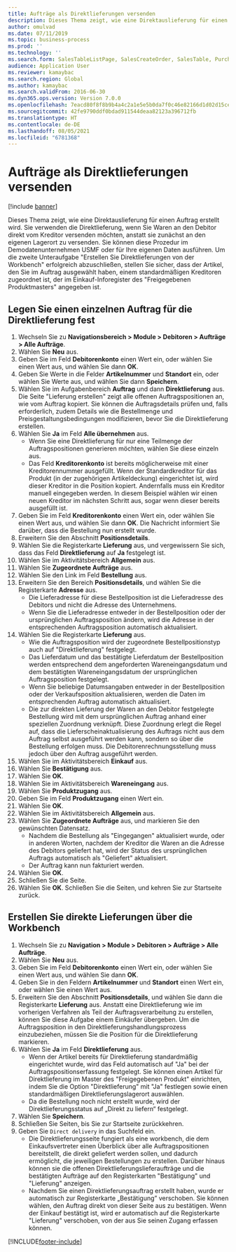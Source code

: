 ```yaml
---
title: Aufträge als Direktlieferungen versenden
description: Dieses Thema zeigt, wie eine Direktauslieferung für einen Auftrag erstellt wird.
author: omulvad
ms.date: 07/11/2019
ms.topic: business-process
ms.prod: ''
ms.technology: ''
ms.search.form: SalesTableListPage, SalesCreateOrder, SalesTable, PurchCreateFromSalesOrder, VendAccountItemLookup, SalesTableReferences, PurchTable, PurchTablePart, PurchEditLines, PurchTable, PurchTableReferences, MCRDropShipWorkbench, SalesShippingLine
audience: Application User
ms.reviewer: kamaybac
ms.search.region: Global
ms.author: kamaybac
ms.search.validFrom: 2016-06-30
ms.dyn365.ops.version: Version 7.0.0
ms.openlocfilehash: 7eacd80f8f8b9b4a4c2a1e5e5b0da7f0c46e82166d1d02d15ce26dd641f7127f
ms.sourcegitcommit: 42fe9790ddf0bdad911544deaa82123a396712fb
ms.translationtype: HT
ms.contentlocale: de-DE
ms.lasthandoff: 08/05/2021
ms.locfileid: "6781368"
---
```

# <a name="ship-orders-as-direct-deliveries"></a>Aufträge als Direktlieferungen versenden

[!include [banner](../../includes/banner.md)]

Dieses Thema zeigt, wie eine Direktauslieferung für einen Auftrag erstellt wird. Sie verwenden die Direktlieferung, wenn Sie Waren an den Debitor direkt vom Kreditor versenden möchten, anstatt sie zunächst an den eigenen Lagerort zu versenden. Sie können diese Prozedur im Demodatenunternehmen USMF oder für Ihre eigenen Daten ausführen. Um die zweite Unteraufgabe "Erstellen Sie Direktlieferungen von der Workbench" erfolgreich abzuschließen, stellen Sie sicher, dass der Artikel, den Sie im Auftrag ausgewählt haben, einem standardmäßigen Kreditoren zugeordnet ist, der im Einkauf-Inforegister des "Freigegebenen Produktmasters" angegeben ist.

## <a name="set-an-individual-order-for-direct-delivery"></a>Legen Sie einen einzelnen Auftrag für die Direktlieferung fest
1. Wechseln Sie zu **Navigationsbereich > Module > Debitoren > Aufträge > Alle Aufträge**.
2. Wählen Sie **Neu** aus.
3. Geben Sie im Feld **Debitorenkonto** einen Wert ein, oder wählen Sie einen Wert aus, und wählen Sie dann **OK**.
4. Geben Sie Werte in die Felder **Artikelnummer** und **Standort** ein, oder wählen Sie Werte aus, und wählen Sie dann **Speichern**.
5. Wählen Sie im Aufgabenbereich **Auftrag** und dann **Direktlieferung** aus. Die Seite "Lieferung erstellen" zeigt alle offenen Auftragspositionen an, wie vom Auftrag kopiert. Sie können die Auftragsdetails prüfen und, falls erforderlich, zudem Details wie die Bestellmenge und Preisgestaltungsbedingungen modifizieren, bevor Sie die Direktlieferung erstellen.  
6. Wählen Sie **Ja** im Feld **Alle übernehmen** aus.
    - Wenn Sie eine Direktlieferung für nur eine Teilmenge der Auftragspositionen generieren möchten, wählen Sie diese einzeln aus.  
    - Das Feld **Kreditorenkonto** ist bereits möglicherweise mit einer Kreditorennummer ausgefüllt. Wenn der Standardkreditor für das Produkt (in der zugehörigen Artikeldeckung) eingerichtet ist, wird dieser Kreditor in die Position kopiert. Andernfalls muss ein Kreditor manuell eingegeben werden. In diesem Beispiel wählen wir einen neuen Kreditor im nächsten Schritt aus, sogar wenn dieser bereits ausgefüllt ist.   
7. Geben Sie im Feld **Kreditorenkonto** einen Wert ein, oder wählen Sie einen Wert aus, und wählen Sie dann **OK**. Die Nachricht informiert Sie darüber, dass die Bestellung nun erstellt wurde.   
8. Erweitern Sie den Abschnitt **Positionsdetails**.
9. Wählen Sie die Registerkarte **Lieferung** aus, und vergewissern Sie sich, dass das Feld **Direktlieferung** auf **Ja** festgelegt ist.
10. Wählen Sie im Aktivitätsbereich **Allgemein** aus.
11. Wählen Sie **Zugeordnete Aufträge** aus.
12. Wählen Sie den Link im Feld **Bestellung** aus.
13. Erweitern Sie den Bereich **Positionsdetails**, und wählen Sie die Registerkarte **Adresse** aus.
    - Die Lieferadresse für diese Bestellposition ist die Lieferadresse des Debitors und nicht die Adresse des Unternehmens.  
    - Wenn Sie die Lieferadresse entweder in der Bestellposition oder der ursprünglichen Auftragsposition ändern, wird die Adresse in der entsprechenden Auftragsposition automatisch aktualisiert.  
14. Wählen Sie die Registerkarte **Lieferung** aus.
    - Wie die Auftragsposition wird der zugeordnete Bestellpositionstyp auch auf "Direktlieferung" festgelegt.  
    - Das Lieferdatum und das bestätigte Lieferdatum der Bestellposition werden entsprechend dem angeforderten Wareneingangsdatum und dem bestätigten Wareneingangsdatum der ursprünglichen Auftragsposition festgelegt.   
    - Wenn Sie beliebige Datumsangaben entweder in der Bestellposition oder der Verkaufsposition aktualisieren, werden die Daten im entsprechenden Auftrag automatisch aktualisiert.     
    - Die zur direkten Lieferung der Waren an den Debitor festgelegte Bestellung wird mit dem ursprünglichen Auftrag anhand einer speziellen Zuordnung verknüpft. Diese Zuordnung erlegt die Regel auf, dass die Lieferscheinaktualisierung des Auftrags nicht aus dem Auftrag selbst ausgeführt werden kann, sondern so über die Bestellung erfolgen muss. Die Debitorenrechnungsstellung muss jedoch über den Auftrag ausgeführt werden.  
15. Wählen Sie im Aktivitätsbereich **Einkauf** aus.
16. Wählen Sie **Bestätigung** aus.
17. Wählen Sie **OK**.
18. Wählen Sie im Aktivitätsbereich **Wareneingang** aus.
19. Wählen Sie **Produktzugang** aus.
20. Geben Sie im Feld **Produktzugang** einen Wert ein.
21. Wählen Sie **OK**.
22. Wählen Sie im Aktivitätsbereich **Allgemein** aus.
23. Wählen Sie **Zugeordnete Aufträge** aus, und markieren Sie den gewünschten Datensatz.
    - Nachdem die Bestellung als "Eingegangen" aktualisiert wurde, oder in anderen Worten, nachdem der Kreditor die Waren an die Adresse des Debitors geliefert hat, wird der Status des ursprünglichen Auftrags automatisch als "Geliefert" aktualisiert.  
    - Der Auftrag kann nun fakturiert werden.    
24. Wählen Sie **OK**.
25. Schließen Sie die Seite.
26. Wählen Sie **OK**. Schließen Sie die Seiten, und kehren Sie zur Startseite zurück.

## <a name="create-direct-deliveries-from-the-workbench"></a>Erstellen Sie direkte Lieferungen über die Workbench
1. Wechseln Sie zu **Navigation > Module > Debitoren > Aufträge > Alle Aufträge**.
2. Wählen Sie **Neu** aus.
3. Geben Sie im Feld **Debitorenkonto** einen Wert ein, oder wählen Sie einen Wert aus, und wählen Sie dann **OK**.
4. Geben Sie in den Feldern **Artikelnummer** und **Standort** einen Wert ein, oder wählen Sie einen Wert aus.
5. Erweitern Sie den Abschnitt **Positionsdetails**, und wählen Sie dann die Registerkarte **Lieferung** aus. Anstatt eine Direktlieferung wie im vorherigen Verfahren als Teil der Auftragsverarbeitung zu erstellen, können Sie diese Aufgabe einem Einkäufer übergeben. Um die Auftragsposition in den Direktlieferungshandlungsprozess einzubeziehen, müssen Sie die Position für die Direktlieferung markieren.  
6. Wählen Sie **Ja** im Feld **Direktlieferung** aus.
    - Wenn der Artikel bereits für Direktlieferung standardmäßig eingerichtet wurde, wird das Feld automatisch auf "Ja" bei der Auftragspositionserfassung festgelegt. Sie können einen Artikel für Direktlieferung im Master des "Freigegebenen Produkt" einrichten, indem Sie die Option "Direktlieferung" mit "Ja" festlegen sowie einen standardmäßigen Direktlieferungslagerort auswählen.  
    - Da die Bestellung noch nicht erstellt wurde, wird der Direktlieferungsstatus auf „Direkt zu liefern“ festgelegt.   
7. Wählen Sie **Speichern**.
8. Schließen Sie Seiten, bis Sie zur Startseite zurückkehren.
9. Geben Sie `Direct delivery` in das Suchfeld ein.
    - Die Direktlieferungsseite fungiert als eine workbench, die dem Einkaufsvertreter einen Überblick über alle Auftragspositionen bereitstellt, die direkt geliefert werden sollen, und dadurch ermöglicht, die jeweiligen Bestellungen zu erstellen. Darüber hinaus können sie die offenen Direktlieferungslieferaufträge und die bestätigten Aufträge auf den Registerkarten "Bestätigung" und "Lieferung" anzeigen.  
    - Nachdem Sie einen Direktlieferungsauftrag erstellt haben, wurde er automatisch zur Registerkarte „Bestätigung” verschoben. Sie können wählen, den Auftrag direkt von dieser Seite aus zu bestätigen. Wenn der Einkauf bestätigt ist, wird er automatisch auf die Registerkarte "Lieferung" verschoben, von der aus Sie seinen Zugang erfassen können.  



[!INCLUDE[footer-include](../../../includes/footer-banner.md)]